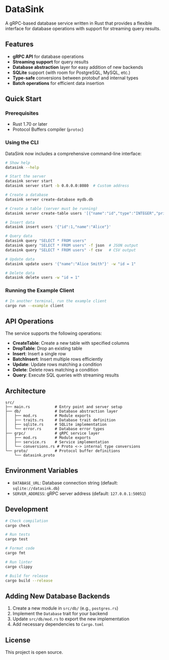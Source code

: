 # DataSink

A gRPC-based database service written in Rust that provides a flexible interface for database operations with support for streaming query results.

## Features

- **gRPC API** for database operations
- **Streaming support** for query results
- **Database abstraction** layer for easy addition of new backends
- **SQLite** support (with room for PostgreSQL, MySQL, etc.)
- **Type-safe** conversions between protobuf and internal types
- **Batch operations** for efficient data insertion

## Quick Start

### Prerequisites

- Rust 1.70 or later
- Protocol Buffers compiler (`protoc`)

### Using the CLI

DataSink now includes a comprehensive command-line interface:

```bash
# Show help
datasink --help

# Start the server
datasink server start
datasink server start -b 0.0.0.0:8080  # Custom address

# Create a database
datasink server create-database mydb.db

# Create a table (server must be running)
datasink server create-table users '[{"name":"id","type":"INTEGER","primary_key":true},{"name":"name","type":"TEXT"}]'

# Insert data
datasink insert users '{"id":1,"name":"Alice"}'

# Query data
datasink query "SELECT * FROM users"
datasink query "SELECT * FROM users" -f json  # JSON output
datasink query "SELECT * FROM users" -f csv   # CSV output

# Update data
datasink update users '{"name":"Alice Smith"}' -w "id = 1"

# Delete data
datasink delete users -w "id = 1"
```

### Running the Example Client

```bash
# In another terminal, run the example client
cargo run --example client
```

## API Operations

The service supports the following operations:

- **CreateTable**: Create a new table with specified columns
- **DropTable**: Drop an existing table
- **Insert**: Insert a single row
- **BatchInsert**: Insert multiple rows efficiently
- **Update**: Update rows matching a condition
- **Delete**: Delete rows matching a condition
- **Query**: Execute SQL queries with streaming results

## Architecture

```
src/
├── main.rs           # Entry point and server setup
├── db/               # Database abstraction layer
│   ├── mod.rs        # Module exports
│   ├── traits.rs     # Database trait definition
│   ├── sqlite.rs     # SQLite implementation
│   └── error.rs      # Database error types
├── grpc/             # gRPC service layer
│   ├── mod.rs        # Module exports
│   ├── service.rs    # Service implementation
│   └── conversions.rs # Proto <-> internal type conversions
└── proto/            # Protocol buffer definitions
    └── datasink.proto
```

## Environment Variables

- `DATABASE_URL`: Database connection string (default: `sqlite://datasink.db`)
- `SERVER_ADDRESS`: gRPC server address (default: `127.0.0.1:50051`)

## Development

```bash
# Check compilation
cargo check

# Run tests
cargo test

# Format code
cargo fmt

# Run linter
cargo clippy

# Build for release
cargo build --release
```

## Adding New Database Backends

1. Create a new module in `src/db/` (e.g., `postgres.rs`)
2. Implement the `Database` trait for your backend
3. Update `src/db/mod.rs` to export the new implementation
4. Add necessary dependencies to `Cargo.toml`

## License

This project is open source.